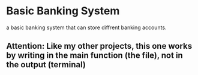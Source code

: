 # Basic Banking System
 
a basic banking system that can store diffrent banking accounts.

## Attention: Like my other projects, this one works by writing in the main function (the file), not in the output (terminal)
